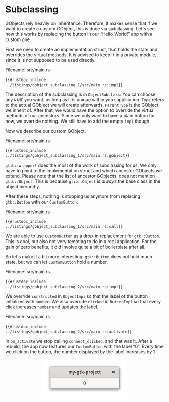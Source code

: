 # Subclassing

GObjects rely heavily on inheritance.
Therefore, it makes sense that if we want to create a custom GObject, this is done via subclassing.
Let's see how this works by replacing the button in our “Hello World!” app with a custom one.

First we need to create an implementation struct, that holds the state and overrides the virtual methods.
It is advised to keep it in a private module,
since it is not supposed to be used directly.

<span class="filename">Filename: src/main.rs</span>

```rust,no_run
{{#rustdoc_include ../listings/gobject_subclassing_1/src/main.rs:impl}}
```
The description of the subclassing is in `ObjectSubclass`.
You can choose any `NAME` you want, as long as it is unique within your application.
`Type` refers to the actual GObject we will create afterwards.
`ParentType` is the GObject we inherit of.
After that, we would have the option to override the virtual methods of our ancestors.
Since we only want to have a plain button for now, we override nothing.
We still have to add the empty `impl` though.

Now we describe our custom GObject.

<span class="filename">Filename: src/main.rs</span>

```rust,no_run
{{#rustdoc_include ../listings/gobject_subclassing_1/src/main.rs:gobject}}
```

`glib::wrapper!` does the most of the work of subclassing for us.
We only have to point to the implementation struct and which ancestor GObjects we extend.
Please note that the list of ancestor GObjects, does not mention `glib::Object`.
This is because `glib::Object` is *always* the base class in the object hierarchy.

After these steps, nothing is stopping us anymore from replacing `gtk::Button` with our `CustomButton`.

<span class="filename">Filename: src/main.rs</span>

```rust,no_run
{{#rustdoc_include ../listings/gobject_subclassing_1/src/main.rs:call}}
```
We are able to use `CustomButton` as a drop-in replacement for `gtk::Button`.
This is cool, but also not very tempting to do in a real application.
For the gain of zero benefits, it did involve quite a bit of boilerplate after all.

So let's make it a bit more interesting.
`gtk::Button` does not hold much state, but we can let `CustomButton` hold a number.

<span class="filename">Filename: src/main.rs</span>

```rust,no_run
{{#rustdoc_include ../listings/gobject_subclassing_2/src/main.rs:impl}}
```
We override `constructed` in `ObjectImpl` so that the label of the button initializes with `number`.
We also override `clicked` in `ButtonImpl` so that every click increases `number` and updates the label.

<span class="filename">Filename: src/main.rs</span>

```rust,no_run
{{#rustdoc_include ../listings/gobject_subclassing_2/src/main.rs:activate}}
```

In `on_activate` we stop calling `connect_clicked`, and that was it.
After a rebuild, the app now features our `CustomButton` with the label “0”.
Every time we click on the button, the number displayed by the label increases by 1.

<div style="text-align:center"><img src="images/gobject_subclassing.png" /></div>
